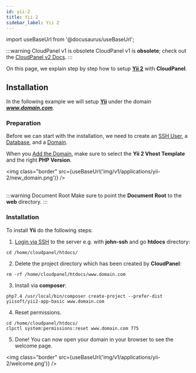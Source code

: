 ```yaml
---
id: yii-2
title: Yii 2
sidebar_label: Yii 2
---
```


import useBaseUrl from '@docusaurus/useBaseUrl';

:::warning CloudPanel v1 is obsolete
CloudPanel v1 is **obsolete**; check out the [CloudPanel v2 Docs](https://www.cloudpanel.io/docs/v2/introduction/).
:::

On this page, we explain step by step how to setup **[Yii 2](https://www.yiiframework.com/)** with **CloudPanel**.

## Installation

In the following example we will setup **[Yii](https://www.yiiframework.com/)** under the domain ***www.domain.com***.

### Preparation

Before we can start with the installation, we need to create an [SSH User](../frontend-area/users#adding-a-user), a [Database](../frontend-area/databases#adding-a-database), and a [Domain](../frontend-area/domains#adding-a-domain).

When you [Add the Domain](../frontend-area/domains#adding-a-domain), make sure to select the **Yii 2 Vhost Template** and the right **PHP Version**.

<img class="border" src={useBaseUrl('img/v1/applications/yii-2/new_domain.png')} /> <br /><br />

:::warning Document Root
Make sure to point the **Document Root** to the **web** directory.
:::

### Installation

To install **Yii** do the following steps:

1. [Login via SSH](../frontend-area/users#ssh-login) to the server e.g. with **john-ssh** and go **htdocs** directory:

```
cd /home/cloudpanel/htdocs/
```

2. Delete the project directory which has been created by **CloudPanel**:

```
rm -rf /home/cloudpanel/htdocs/www.domain.com
```

3. Install via **composer**:

```
php7.4 /usr/local/bin/composer create-project --prefer-dist yiisoft/yii2-app-basic www.domain.com
```

4. Reset permissions.

```
cd /home/cloudpanel/htdocs/
clpctl system:permissions:reset www.domain.com 775
```

5. Done! You can now open your domain in your browser to see the welcome page.

<img class="border" src={useBaseUrl('img/v1/applications/yii-2/welcome.png')} /> 

